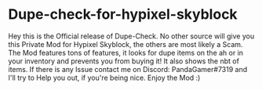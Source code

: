 # Dupe-check-for-hypixel-skyblock
Hey this is the Official release of Dupe-Check. No other source will give you this Private Mod for Hypixel Skyblock, the others are most likely a Scam.  The Mod features tons of features, it looks for dupe items on the ah or in your inventory and prevents you from buying it! It also shows the nbt of items. If there is any Issue contact me on Discord: PandaGamer#7319 and I'll try to Help you out, if you're being nice.  Enjoy the Mod :)
